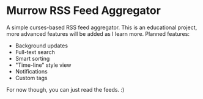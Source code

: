 # Murrow RSS Feed Aggregator #
A simple curses-based RSS feed aggregator. This is an educational project, more advanced features will be added as I learn more. Planned features:
- Background updates
- Full-text search
- Smart sorting
- "Time-line" style view
- Notifications
- Custom tags

For now though, you can just read the feeds. :)
